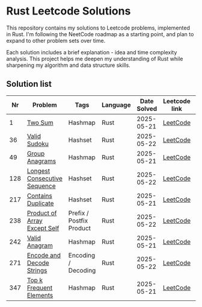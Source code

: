 # Rust Leetcode Solutions

This repository contains my solutions to Leetcode problems, implemented in Rust. I'm following the NeetCode roadmap as a starting point, and plan to expand to other problem sets over time.

Each solution includes a brief explanation - idea and time complexity analysis. This project helps me deepen my understanding of Rust while sharpening my algorithm and data structure skills.

## Solution list

| Nr  | Problem                                                               | Tags                     | Language | Date Solved | Leetcode link                                                           | Done |
| --- | --------------------------------------------------------------------- | ------------------------ | -------- | ----------- | ----------------------------------------------------------------------- | ---- |
| 1   | [Two Sum](./001-two-sum.md)                                           | Hashmap                  | Rust     | 2025-05-21  | [LeetCode](https://leetcode.com/problems/two-sum/)                      | ✅    |
| 36  | [Valid Sudoku](./036-valid-sudoku.md)                                 | Hashset                  | Rust     | 2025-05-22  | [LeetCode](https://leetcode.com/problems/valid-sudoku/)                 | ✅    |
| 49  | [Group Anagrams](./049-group-anagrams.md)                             | Hashmap                  | Rust     | 2025-05-21  | [LeetCode](https://leetcode.com/problems/group-anagrams/)               | ✅    |
| 128 | [Longest Consecutive Sequence](./128-longest-consecutive-sequence.md) | Hashset                  | Rust     | 2025-05-22  | [LeetCode](https://leetcode.com/problems/longest-consecutive-sequence/) | ✅    |
| 217 | [Contains Duplicate](./217-contains-duplicate.md)                     | Hashset                  | Rust     | 2025-05-21  | [LeetCode](https://leetcode.com/problems/contains-duplicate/)           | ✅    |
| 238 | [Product of Array Except Self](./238-product-of-array-except-self.md) | Prefix / Postfix Product | Rust     | 2025-05-22  | [LeetCode](https://leetcode.com/problems/product-of-array-except-self/) | ✅    |
| 242 | [Valid Anagram](./242-valid-anagram.md)                               | Hashmap                  | Rust     | 2025-05-21  | [LeetCode](https://leetcode.com/problems/valid-anagram/)                | ✅    |
| 271 | [Encode and Decode Strings](./271-encode-and-decode-strings.md)       | Encoding / Decoding      | Rust     | 2025-05-22  | [LeetCode](https://leetcode.com/problems/encode-and-decode-strings/)    | ✅    |
| 347 | [Top k Frequent Elements](./347-top-k-frequent-elements.md)           | Hashmap                  | Rust     | 2025-05-21  | [LeetCode](https://leetcode.com/problems/top-k-frequent-elements/)      | ✅    |

